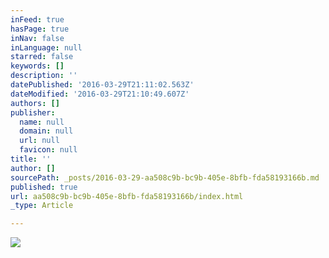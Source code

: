 ```yaml
---
inFeed: true
hasPage: true
inNav: false
inLanguage: null
starred: false
keywords: []
description: ''
datePublished: '2016-03-29T21:11:02.563Z'
dateModified: '2016-03-29T21:10:49.607Z'
authors: []
publisher:
  name: null
  domain: null
  url: null
  favicon: null
title: ''
author: []
sourcePath: _posts/2016-03-29-aa508c9b-bc9b-405e-8bfb-fda58193166b.md
published: true
url: aa508c9b-bc9b-405e-8bfb-fda58193166b/index.html
_type: Article

---
```

![](https://the-grid-user-content.s3-us-west-2.amazonaws.com/d032768f-2e5e-4195-a233-3a80617efac6.gif)